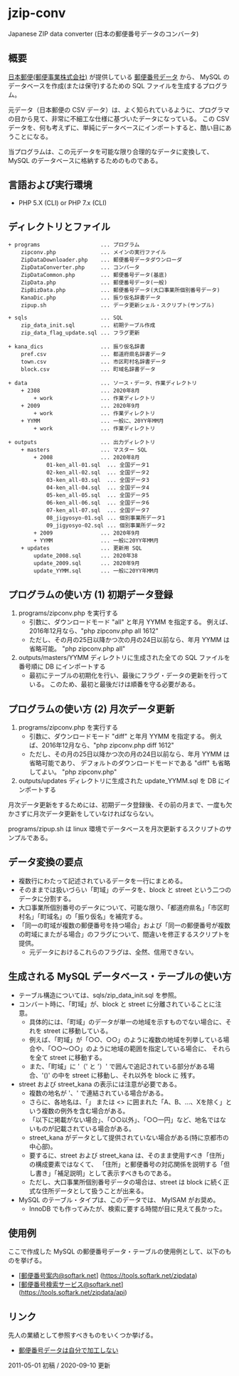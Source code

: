 jzip-conv
=========

Japanese ZIP data converter (日本の郵便番号データのコンバータ)

概要
----

[日本郵便(郵便事業株式会社)](http://www.post.japanpost.jp/index.html) が提供している [郵便番号データ](http://www.post.japanpost.jp/zipcode/download.html) から、
MySQL のデータベースを作成(または保守)するための SQL ファイルを生成するプログラム。

元データ（日本郵便の CSV データ）は、よく知られているように、プログラマの目から見て、非常に不細工な仕様に基づいたデータになっている。
この CSV データを、何も考えずに、単純にデータベースにインポートすると、酷い目にあうことになる。

当プログラムは、この元データを可能な限り合理的なデータに変換して、MySQL のデータベースに格納するためのものである。

言語および実行環境
------------------

+ PHP 5.X (CLI) or PHP 7.x (CLI)

ディレクトリとファイル
--------------------

    + programs                   ... プログラム
        zipconv.php              ... メインの実行ファイル
        ZipDataDownloader.php    ... 郵便番号データダウンローダ
        ZipDataConverter.php     ... コンバータ
        ZipDataCommon.php        ... 郵便番号データ(基底)
        ZipData.php              ... 郵便番号データ(一般)
        ZipBizData.php           ... 郵便番号データ(大口事業所個別番号データ)
        KanaDic.php              ... 振り仮名辞書データ
        zipup.sh                 ... データ更新シェル・スクリプト(サンプル)

    + sqls                       ... SQL
        zip_data_init.sql        ... 初期テーブル作成
        zip_data_flag_update.sql ... フラグ更新

    + kana_dics                  ... 振り仮名辞書
        pref.csv                 ... 都道府県名辞書データ
        town.csv                 ... 市区町村名辞書データ
        block.csv                ... 町域名辞書データ

    + data                       ... ソース・データ、作業ディレクトリ
        + 2308                   ... 2020年8月
            + work               ... 作業ディレクトリ
        + 2009                   ... 2020年9月
            + work               ... 作業ディレクトリ
        + YYMM                   ... 一般に、20YY年MM月
            + work               ... 作業ディレクトリ

    + outputs                    ... 出力ディレクトリ
        + masters                ... マスター SQL
            + 2008               ... 2020年8月
                01-ken_all-01.sql  ... 全国データ1
                02-ken_all-02.sql  ... 全国データ2
                03-ken_all-03.sql  ... 全国データ3
                04-ken_all-04.sql  ... 全国データ4
                05-ken_all-05.sql  ... 全国データ5
                06-ken_all-06.sql  ... 全国データ6
                07-ken_all-07.sql  ... 全国データ7
                08_jigyosyo-01.sql ... 個別事業所データ1
                09_jigyosyo-02.sql ... 個別事業所データ2
            + 2009               ... 2020年9月
            + YYMM               ... 一般に20YY年MM月
        + updates                ... 更新用 SQL
            update_2008.sql      ... 2020年38
            update_2009.sql      ... 2020年9月
            update_YYMM.sql      ... 一般に20YY年MM月

プログラムの使い方 (1) 初期データ登録
-----------------------------------

1. programs/zipconv.php を実行する
    + 引数に、ダウンロードモード "all" と年月 YYMM を指定する。
      例えば、2016年12月なら、"php zipconv.php all 1612"
    + ただし、その月の25日以降かつ次の月の24日以前なら、年月 YYMM は省略可能。 "php zipconv.php all"
2. outputs/masters/YYMM ディレクトリに生成された全ての SQL ファイルを番号順に DB にインポートする
    + 最初にテーブルの初期化を行い、最後にフラグ・データの更新を行っている。
      このため、最初と最後だけは順番を守る必要がある。

プログラムの使い方 (2) 月次データ更新
-----------------------------------

1. programs/zipconv.php を実行する
    + 引数に、ダウンロードモード "diff" と年月 YYMM を指定する。
      例えば、2016年12月なら、"php zipconv.php diff 1612"
    + ただし、その月の25日以降かつ次の月の24日以前なら、年月 YYMM は省略可能であり、
      デフォルトのダウンロードモードである "diff" も省略してよい。 "php zipconv.php"
2. outputs/updates ディレクトリに生成された update_YYMM.sql を DB にインポートする

月次データ更新をするためには、初期データ登録後、その前の月まで、一度も欠かさずに月次データ更新をしていなければならない。

programs/zipup.sh は linux 環境でデータベースを月次更新するスクリプトのサンプルである。

データ変換の要点
----------------

+ 複数行にわたって記述されているデータを一行にまとめる。
+ そのままでは扱いづらい「町域」のデータを、block と street という二つのデータに分割する。
+ 大口事業所個別番号のデータについて、可能な限り、「都道府県名」「市区町村名」「町域名」の「振り仮名」を補完する。
+ 「同一の町域が複数の郵便番号を持つ場合」および「同一の郵便番号が複数の町域にまたがる場合」のフラグについて、間違いを修正するスクリプトを提供。
    + 元データにおけるこれらのフラグは、全然、信用できない。

生成される MySQL データベース・テーブルの使い方
---------------------------------------------

+ テーブル構造については、sqls/zip_data_init.sql を参照。
+ コンバート時に、「町域」が、block と street に分離されていることに注意。
    + 具体的には、「町域」のデータが単一の地域を示すものでない場合に、それを street に移動している。
    + 例えば、「町域」が「○○、○○」のように複数の地域を列挙している場合や、「○○〜○○」のように地域の範囲を指定している場合に、
    それらを全て street に移動する。
    + また、「町域」に '（' と '）' で囲んで追記されている部分がある場合、'()' の中を street に移動し、それ以外を block に
    残す。
+ street および street_kana の表示には注意が必要である。
    + 複数の地名が '、' で連結されている場合がある。
    + さらに、各地名は、「」 または <> に囲まれた「A、B、...、Xを除く」という複数の例外を含む場合がある。
    + 「以下に掲載がない場合」、「○○以外」、「○○一円」など、地名ではないものが記載されている場合がある。
    + street_kana がデータとして提供されていない場合がある(特に京都市の中心部)。
    + 要するに、street および street_kana は、そのまま使用すべき「住所」の構成要素ではなくて、
    「住所」と郵便番号の対応関係を説明する「但し書き」「補足説明」として表示すべきものである。
    + ただし、大口事業所個別番号データの場合は、street は block に続く正式な住所データとして扱うことが出来る。
+ MySQL のテーブル・タイプは、このデータでは、 MyISAM がお奨め。
    + InnoDB でも作ってみたが、検索に要する時間が目に見えて長かった。

使用例
------

ここで作成した MySQL の郵便番号データ・テーブルの使用例として、以下のものを挙げる。

+ [郵便番号案内@softark.net] (https://tools.softark.net/zipdata)
+ [郵便番号検索サービス@softark.net] (https://tools.softark.net/zipdata/api)

リンク
------

先人の業績として参照すべきものをいくつか挙げる。

+ [ 郵便番号データは自分で加工しない](http://d.hatena.ne.jp/dayflower/20100929/1285744153)

2011-05-01 初稿 / 2020-09-10 更新

